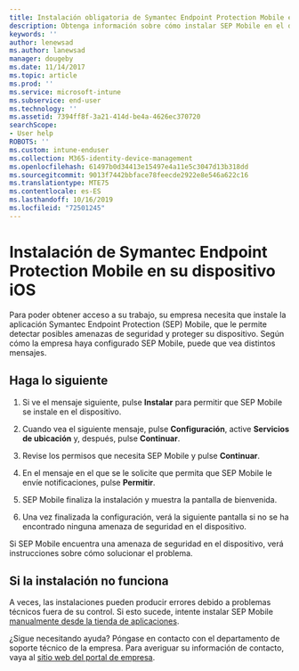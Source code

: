 ```yaml
---
title: Instalación obligatoria de Symantec Endpoint Protection Mobile en el dispositivo iOS | Microsoft Docs
description: Obtenga información sobre cómo instalar SEP Mobile en el dispositivo iOS.
keywords: ''
author: lenewsad
ms.author: lanewsad
manager: dougeby
ms.date: 11/14/2017
ms.topic: article
ms.prod: ''
ms.service: microsoft-intune
ms.subservice: end-user
ms.technology: ''
ms.assetid: 7394ff8f-3a21-414d-be4a-4626ec370720
searchScope:
- User help
ROBOTS: ''
ms.custom: intune-enduser
ms.collection: M365-identity-device-management
ms.openlocfilehash: 61497b0d34413e15497e4a11e5c3047d13b318dd
ms.sourcegitcommit: 9013f7442bbface78feecde2922e8e546a622c16
ms.translationtype: MTE75
ms.contentlocale: es-ES
ms.lasthandoff: 10/16/2019
ms.locfileid: "72501245"
---
```

# <a name="install-symantec-endpoint-protection-mobile-on-your-ios-device"></a>Instalación de Symantec Endpoint Protection Mobile en su dispositivo iOS

Para poder obtener acceso a su trabajo, su empresa necesita que instale la aplicación Symantec Endpoint Protection (SEP) Mobile, que le permite detectar posibles amenazas de seguridad y proteger su dispositivo. Según cómo la empresa haya configurado SEP Mobile, puede que vea distintos mensajes.

## <a name="what-you-need-to-do"></a>Haga lo siguiente

1. Si ve el mensaje siguiente, pulse **Instalar** para permitir que SEP Mobile se instale en el dispositivo.

2. Cuando vea el siguiente mensaje, pulse **Configuración**, active **Servicios de ubicación** y, después, pulse **Continuar**.

3. Revise los permisos que necesita SEP Mobile y pulse **Continuar**.

4. En el mensaje en el que se le solicite que permita que SEP Mobile le envíe notificaciones, pulse **Permitir**.

5. SEP Mobile finaliza la instalación y muestra la pantalla de bienvenida.

6. Una vez finalizada la configuración, verá la siguiente pantalla si no se ha encontrado ninguna amenaza de seguridad en el dispositivo.

Si SEP Mobile encuentra una amenaza de seguridad en el dispositivo, verá instrucciones sobre cómo solucionar el problema.

## <a name="if-the-installation-doesnt-work"></a>Si la instalación no funciona

A veces, las instalaciones pueden producir errores debido a problemas técnicos fuera de su control. Si esto sucede, intente instalar SEP Mobile [manualmente desde la tienda de aplicaciones](https://itunes.apple.com/app/sep-mobile/id695620821).

¿Sigue necesitando ayuda? Póngase en contacto con el departamento de soporte técnico de la empresa. Para averiguar su información de contacto, vaya al [sitio web del portal de empresa](https://go.microsoft.com/fwlink/?linkid=2010980).

